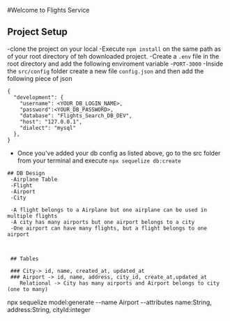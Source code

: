 #Welcome to Flights Service 

## Project Setup

  -clone the project on your local 
  -Execute `npm install` on the same path as of your root directory of teh 
  downloaded project.
  -Create a `.env` file in the root directory and add the following enviroment variable
    -`PORT-3000`
  -Inside the `src/config` folder create a new file `config.json` and then add the following piece of json

```
{
  "development": {
    "username": <YOUR_DB_LOGIN_NAME>,
    "password":<YOUR_DB_PASSWORD>,
    "database": "Flights_Search_DB_DEV",
    "host": "127.0.0.1",
    "dialect": "mysql"
  },
}
```
- Once you've added your db config as listed above, go to the src folder from your terminal and execute `npx sequelize db:create`
```
## DB Design
 -Airplane Table
 -Flight
 -Airport
 -City

 -A flight belongs to a Airplane but one airplane can be used in multiple flights
 -A city has many airports but one airport belongs to a city
 -One airport can have many flights, but a flight belongs to one airport



 ## Tables

 ### City-> id, name, created_at, updated_at
 ### Airport -> id, name, address, city_id, create_at,updated_at
    Relational -> City has many airports and Airport belongs to city (one to many)
```
npx sequelize model:generate --name Airport --attributes
name:String, address:String, cityId:integer

```